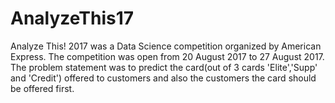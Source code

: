# AnalyzeThis17
Analyze This! 2017 was a Data Science competition organized by American Express. The competition was open from 20 August 2017 to 27 August 2017. The problem statement was to predict the card(out of 3 cards 'Elite','Supp' and 'Credit') offered to customers and also the customers the card should be offered first.
